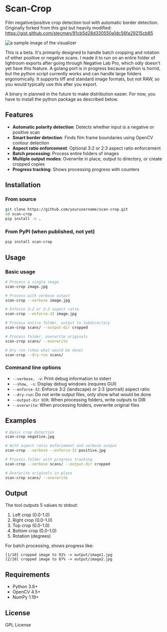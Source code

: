 # Scan-Crop

Film negative/positive crop detection tool with automatic border detection. Originally forked from this gist but heavily modified: https://gist.github.com/stecman/91cb5d28d330550a1dc56fa29215cb85

![a sample image of the visualizer](demo.png)

This is a beta. It's primarily designed to handle batch cropping and rotation of either positive or negative scans. I made it to run on an entire folder of lightroom exports after going through Negative Lab Pro, which odly doesn't yet have this feature. A golang port is in progress because python is horrid, but the python script currently works and can handle large folders ergonomically. It supports tiff and standard image formats, but not RAW, so you would typically use this after you export.

A binary in planned in the future to make distribution easier. For now, you have to install the python package as described below. 

## Features

- **Automatic polarity detection**: Detects whether input is a negative or positive scan
- **Smart border detection**: Finds film frame boundaries using OpenCV contour detection
- **Aspect ratio enforcement**: Optional 3:2 or 2:3 aspect ratio enforcement
- **Batch processing**: Process entire folders of images
- **Multiple output modes**: Overwrite in place, output to directory, or create cropped copies
- **Progress tracking**: Shows processing progress with counters

## Installation

### From source
```bash
git clone https://github.com/yourusername/scan-crop.git
cd scan-crop
pip install -e .
```

### From PyPI (when published, not yet)
```bash
pip install scan-crop
```

## Usage

### Basic usage
```bash
# Process a single image
scan-crop image.jpg

# Process with verbose output
scan-crop --verbose image.jpg

# Enforce 3:2 or 2:3 aspect ratio
scan-crop --enforce-32 image.jpg

# Process entire folder, output to subdirectory
scan-crop scans/ --output-dir cropped

# Process folder, overwrite originals
scan-crop scans/ --overwrite

# Dry run (show what would be done)
scan-crop --dry-run scans/
```

### Command line options

- `--verbose, -v`: Print debug information to stderr
- `--show, -s`: Display debug windows (requires GUI)
- `--enforce-32`: Enforce 3:2 (landscape) or 2:3 (portrait) aspect ratio
- `--dry-run`: Do not write output files, only show what would be done
- `--output-dir DIR`: When processing folders, write outputs to DIR
- `--overwrite`: When processing folders, overwrite original files

## Examples

```bash
# Basic crop detection
scan-crop negative.jpg

# With aspect ratio enforcement and verbose output
scan-crop --verbose --enforce-32 positive.jpg

# Process folder with progress tracking
scan-crop --verbose scans/ --output-dir cropped

# Overwrite originals in place
scan-crop scans/ --overwrite
```

## Output

The tool outputs 5 values to stdout:
1. Left crop (0.0-1.0)
2. Right crop (0.0-1.0) 
3. Top crop (0.0-1.0)
4. Bottom crop (0.0-1.0)
5. Rotation (degrees)

For batch processing, shows progress like:
```
[1/10] cropped image to 91% -> output/image1.jpg
[2/10] cropped image to 87% -> output/image2.jpg
```

## Requirements

- Python 3.8+
- OpenCV 4.5+
- NumPy 1.19+

## License

GPL License
